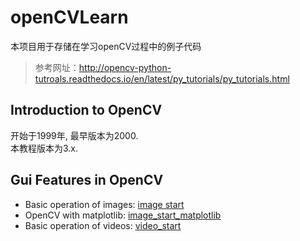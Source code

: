 # openCVLearn
本项目用于存储在学习openCV过程中的例子代码

> 参考网址：http://opencv-python-tutroals.readthedocs.io/en/latest/py_tutorials/py_tutorials.html

## Introduction to OpenCV
开始于1999年, 最早版本为2000.  
本教程版本为3.x.  

## Gui Features in OpenCV
- Basic operation of images: [image start](./python/image_start.py)
- OpenCV with matplotlib: [image_start_matplotlib](./python/image_start_matpltlib.py)
- Basic operation of videos: [video_start](./python/video_start.py)